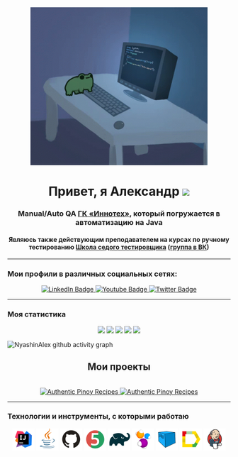 <div id="header" align="center">
  <img src="programming-computer-frog.gif" width="400"/>
</div>
<h1 align="center">Привет, я Александр
<img src="https://github.com/blackcater/blackcater/raw/main/images/Hi.gif" height="32"/></h1>
<h3 align="center">Manual/Auto QA <a href="https://inno.tech/ru/"> ГК «Иннотех»</a>, который погружается в автоматизацию на Java</h3>
<h4 align="center">Являюсь также действующим преподавателем на курсах по ручному тестированию <a href="https://sedtest-school.ru/"> Школа седого тестировщика</a> (<a href="https://vk.com/zapiskisedogotestera">группа в ВК</a>)</h4>

---

### Мои профили в различных социальных сетях:
<div id="badges" align="center">
  <a href="https://www.linkedin.com/in/nyashin-alex/">
   <img src="https://img.shields.io/badge/LinkedIn-blue?style=for-the-badge&logo=linkedin&logoColor=white" alt="LinkedIn Badge"/>
  </a>
  <a href="https://t.me/nyashin_alex">
    <img src="https://img.shields.io/badge/Telegram-blue?style=for-the-badge&logo=telegram&logoColor=white" alt="Youtube Badge"/>
  </a>
  <a href="https://vk.com/alex_nyashin">
    <img src="https://img.shields.io/badge/VK-blue?style=for-the-badge&logo=vk&logoColor=white" alt="Twitter Badge"/>
  </a>
</div> 

---
### Моя статистика
<div id="stat" align="center">
	<img src="https://github-profile-summary-cards.vercel.app/api/cards/profile-details?username=NyashinAlex&theme=dracula"/>
	<img src="http://github-profile-summary-cards.vercel.app/api/cards/repos-per-language?username=NyashinAlex&theme=dracula"/>
	<img src="https://github-profile-summary-cards.vercel.app/api/cards/most-commit-language?username=NyashinAlex&theme=dracula"/>
	<img src="https://github-profile-summary-cards.vercel.app/api/cards/stats?username=NyashinAlex&theme=dracula"/>
	<img src="http://github-profile-summary-cards.vercel.app/api/cards/productive-time?username=NyashinAlex&theme=dracula&utcOffset=3"/>
</div>

![NyashinAlex github activity graph](https://github-readme-activity-graph.vercel.app/graph?username=NyashinAlex&theme=dracula)

<div align="center">
  <h2 align="center">Мои проекты </h2><br>
  <a href="https://github.com/NyashinAlex/Spoonacular_API_UI" target="_blank">
    <img src="https://github-readme-stats-godkingjay.vercel.app/api/pin/?username=NyashinAlex&theme=dracula&repo=Spoonacular_API_UI" height="150px" alt="Authentic Pinoy Recipes"/>
  </a>
  <a href="https://github.com/NyashinAlex/ZodiacProject" target="_blank">
    <img src="https://github-readme-stats-godkingjay.vercel.app/api/pin/?username=NyashinAlex&theme=dracula&repo=ZodiacProject" height="150px" alt="Authentic Pinoy Recipes"/>
  </a>
</div>

---
### Технологии и инструменты, с которыми работаю

<p align="center">
<a href="https://www.jetbrains.com/idea/"><img src="resources/images/logo/Idea.svg" width="50" height="50"  alt="IDEA"/></a>
<a href="https://www.java.com/"><img src="resources/images/logo/Java.svg" width="50" height="50"  alt="Java"/></a>
<a href="https://github.com/"><img src="resources/images/logo/GitHub.svg" width="50" height="50"  alt="Github"/></a>
<a href="https://junit.org/junit5/"><img src="resources/images/logo/Junit5.svg" width="50" height="50"  alt="JUnit 5"/></a>
<a href="https://gradle.org/"><img src="resources/images/logo/Gradle.svg" width="50" height="50"  alt="Gradle"/></a>
<a href="https://selenide.org/"><img src="resources/images/logo/Selenide.svg" width="50" height="50"  alt="Selenide"/></a>
<a href="https://aerokube.com/selenoid/"><img src="resources/images/logo/Selenoid.svg" width="50" height="50"  alt="Selenoid"/></a>
<a href="https://github.com/allure-framework/allure2"><img src="resources/images/logo/Allure.svg" width="50" height="50"  alt="Allure"/></a>
<a href="https://www.jenkins.io/"><img src="resources/images/logo/Jenkins.svg" width="50" height="50"  alt="Jenkins"/></a>
</p>

